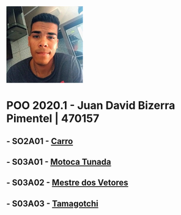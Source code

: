 
<img src="foto.jpg" width="200">


# POO 2020.1 - Juan David Bizerra Pimentel | 470157

## - SO2A01 - [Carro](Atividades/Carro/Carro.cpp)

## - S03A01 - [Motoca Tunada](Atividades/Motoca/Motoca.cpp)

## - S03A02 - [Mestre dos Vetores](Atividades/Mestre_Dos_Vetores/Vetor.cpp)

## - S03A03 - [Tamagotchi](Atividades/Tamagotchi/Tamagotchi.cpp)

